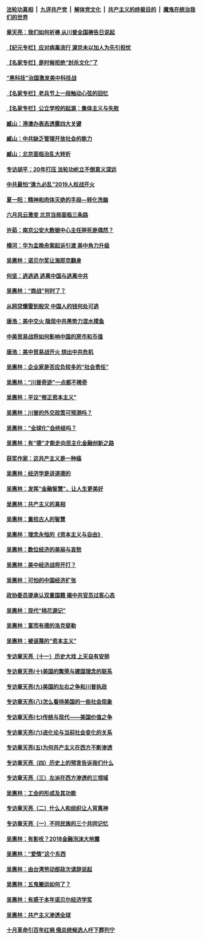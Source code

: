 ####  [法轮功真相](../../../../basic/blob/master/README.md?t=06281702) &nbsp;|&nbsp; [九评共产党](../../../../9ping.md/blob/master/README.md?t=06281702) &nbsp;|&nbsp; [解体党文化](../../../../jtdwh.md/blob/master/README.md?t=06281702)  &nbsp;|&nbsp; [共产主义的终极目的](../../../../gczydzjmd.md/blob/master/README.md?t=06281702) &nbsp;|&nbsp; [魔鬼在统治我们的世界](../../../../mgztzwmdsj.md/blob/master/README.md?t=06281702) 

#### [章天亮：我们如何祈祷 从川普全国祷告日说起](../pages/nsc423/n11944627.md?t=06281702) 

#### [【纪元专栏】应对病毒流行 渥京未以加人为先引担忧](../pages/nsc423/n11875714.md?t=06281702) 

#### [【名家专栏】是时候拒绝“封杀文化”了](../pages/nsc423/n11814093.md?t=06281702) 

#### [“黑科技”治国激发美中科技战](../pages/nsc423/n11638056.md?t=06281702) 

#### [【名家专栏】老兵节上一段触动心弦的回忆](../pages/nsc423/n11646016.md?t=06281702) 

#### [【名家专栏】公立学校的起源：集体主义与失败](../pages/nsc423/n11601833.md?t=06281702) 

#### [臧山：港澳办表态透露四大关键](../pages/nsc423/n11421628.md?t=06281702) 

#### [臧山：中共缺乏管理开放社会的能力](../pages/nsc423/n11407457.md?t=06281702) 

#### [臧山：北京面临治乱大转折](../pages/nsc423/n11406895.md?t=06281702) 

#### [专访胡平：20年打压 法轮功屹立不倒意义深远](../pages/nsc423/n11398800.md?t=06281702) 

#### [中共最怕“逢九必乱”2019人权战开火](../pages/nsc423/n11385248.md?t=06281702) 

#### [夏一阳：精神和肉体灭绝的手段—转化洗脑](../pages/nsc423/n11368250.md?t=06281702) 

#### [六月风云激变 北京当局面临三条路](../pages/nsc423/n11313668.md?t=06281702) 

#### [许茹：南京公安大数据中心主任猝死是偶然？](../pages/nsc423/n11064744.md?t=06281702) 

#### [横河：华为孟晚舟案起诉引渡 美中角力升级](../pages/nsc423/n11027230.md?t=06281702) 

#### [吴惠林：诺贝尔奖让海耶克翻身](../pages/nsc423/n10890049.md?t=06281702) 

#### [何坚：逃逃逃 逃离中国与逃离中共](../pages/nsc423/n10592891.md?t=06281702) 

#### [吴惠林：“商战”何时了？](../pages/nsc423/n10573558.md?t=06281702) 

#### [从网贷爆雷到股灾 中国人的钱何处可逃](../pages/nsc423/n10572800.md?t=06281702) 

#### [唐浩：美中交火 隐现中共黑势力混水摸鱼](../pages/nsc423/n10544040.md?t=06281702) 

#### [中美贸易战将如何影响中国的房市和币值](../pages/nsc423/n10543697.md?t=06281702) 

#### [唐浩：美中贸易战开火 烧出中共危机](../pages/nsc423/n10540126.md?t=06281702) 

#### [吴惠林：企业家是否应负较多的“社会责任”](../pages/nsc423/n10535022.md?t=06281702) 

#### [吴惠林：“川普奇迹”一点都不稀奇](../pages/nsc423/n10512808.md?t=06281702) 

#### [吴惠林：平议“修正资本主义”](../pages/nsc423/n10495724.md?t=06281702) 

#### [吴惠林：川普的外交政策可预测吗？](../pages/nsc423/n10462387.md?t=06281702) 

#### [吴惠林：“全球化”会终结吗？](../pages/nsc423/n10452838.md?t=06281702) 

#### [吴惠林：有“德”才能走向民主化金融创新之路](../pages/nsc423/n10432292.md?t=06281702) 

#### [获奖作家：这共产主义是一种癌](../pages/nsc423/n10431541.md?t=06281702) 

#### [吴惠林：经济学是讲道德的](../pages/nsc423/n10398014.md?t=06281702) 

#### [吴惠林：发挥“金融智慧”，让人生更美好](../pages/nsc423/n10375019.md?t=06281702) 

#### [吴惠林：共产主义的真相](../pages/nsc423/n10351394.md?t=06281702) 

#### [吴惠林：重拾古人的智慧](../pages/nsc423/n10337691.md?t=06281702) 

#### [吴惠林：理念永恒的《资本主义与自由》](../pages/nsc423/n10316274.md?t=06281702) 

#### [吴惠林：数位经济的美丽与哀愁](../pages/nsc423/n10292946.md?t=06281702) 

#### [吴惠林：美中经济战将开打？](../pages/nsc423/n10258825.md?t=06281702) 

#### [吴惠林：可怕的中国经济扩张](../pages/nsc423/n10219147.md?t=06281702) 

#### [政协委员提承认双重国籍 揭中共官员过客心态](../pages/nsc423/n10208809.md?t=06281702) 

#### [吴惠林：现代“桃花源记”](../pages/nsc423/n10185234.md?t=06281702) 

#### [吴惠林：富而有德的洛克斐勒](../pages/nsc423/n10142264.md?t=06281702) 

#### [吴惠林：被诬蔑的“资本主义”](../pages/nsc423/n10124816.md?t=06281702) 

#### [专访章天亮（十一）历史大戏 上天自有安排](../pages/nsc423/n10094905.md?t=06281702) 

#### [专访章天亮(十)美国的繁荣与建国理念的联系](../pages/nsc423/n10094899.md?t=06281702) 

#### [专访章天亮(九)美国的左右之争和川普执政](../pages/nsc423/n10094889.md?t=06281702) 

#### [专访章天亮(八)怎么看待美国的一些社会现象](../pages/nsc423/n10094857.md?t=06281702) 

#### [专访章天亮(七)传统与现代——美国价值之争](../pages/nsc423/n10093140.md?t=06281702) 

#### [专访章天亮(六)进化论与当前社会变化的关系](../pages/nsc423/n10092036.md?t=06281702) 

#### [专访章天亮(五)为何共产主义在西方不断渗透](../pages/nsc423/n10083620.md?t=06281702) 

#### [专访章天亮（四）历史上的预言告诉我们什么](../pages/nsc423/n10083606.md?t=06281702) 

#### [专访章天亮（三）左派在西方渗透的三领域](../pages/nsc423/n10081115.md?t=06281702) 

#### [吴惠林：工会的形成及其功能](../pages/nsc423/n10080633.md?t=06281702) 

#### [专访章天亮（二）什么人和组织让人背离神](../pages/nsc423/n10076637.md?t=06281702) 

#### [专访章天亮（一）不同民族的三个共同记忆](../pages/nsc423/n10074188.md?t=06281702) 

#### [吴惠林：有影呒？2018金融泡沫大地震](../pages/nsc423/n10040534.md?t=06281702) 

#### [吴惠林：“爱情”这个东西](../pages/nsc423/n10019423.md?t=06281702) 

#### [吴惠林：由台湾劳动部政次请辞说起](../pages/nsc423/n9979679.md?t=06281702) 

#### [吴惠林：五鬼搬运如何了？](../pages/nsc423/n9925338.md?t=06281702) 

#### [吴惠林：有感于本年诺贝尔经济学奖](../pages/nsc423/n9871883.md?t=06281702) 

#### [吴惠林：共产主义渗透全球](../pages/nsc423/n9812748.md?t=06281702) 

#### [十月革命引百年红祸 俄总统候选人吁下葬列宁](../pages/nsc423/n9810182.md?t=06281702) 

